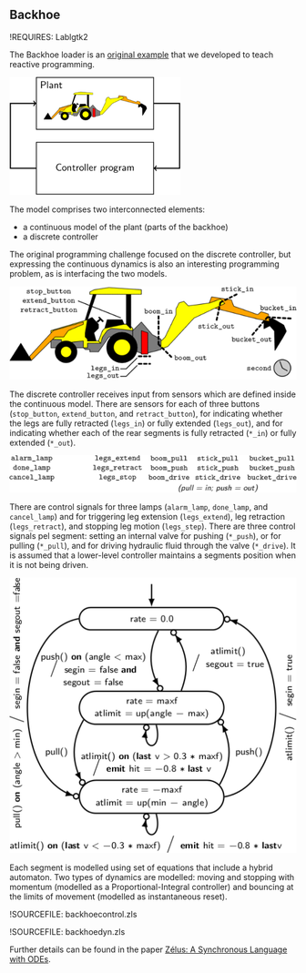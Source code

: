 ## Backhoe ##

!REQUIRES: Lablgtk2

The Backhoe loader is an [original
example](http://www.tbrk.org/esterel/backhoe.html) that we developed to
teach reactive programming.

![Backhoe control loop](img/backhoeloop.png "Backhoe loop")

The model comprises two interconnected elements:

 * a continuous model of the plant (parts of the backhoe)
 * a discrete controller

The original programming challenge focused on the discrete controller, but
expressing the continuous dynamics is also an interesting programming
problem, as is interfacing the two models.

![Backhoe model: sensor names and locations](img/backhoesensors.png "Backhoe sensor names")

The discrete controller receives input from sensors which are defined inside
the continuous model. There are sensors for each of three buttons
(`stop_button`, `extend_button`, and `retract_button`), for indicating
whether the legs are fully retracted (`legs_in`) or fully extended
(`legs_out`), and for indicating whether each of the rear segments is fully
retracted (`*_in`) or fully extended (`*_out`).

![Backhoe model: actuator names](img/backhoeactuators.png "Backhoe actuator names")

There are control signals for three lamps (`alarm_lamp`, `done_lamp`, and
`cancel_lamp`) and for triggering leg extension (`legs_extend`), leg
retraction (`legs_retract`), and stopping leg motion (`legs_step`). There
are three control signals pel segment: setting an internal valve for pushing
(`*_push`), or for pulling (`*_pull`), and for driving hydraulic fluid
through the valve (`*_drive`). It is assumed that a lower-level controller
maintains a segments position when it is not being driven.

![Backhoe segment model](img/backhoesegmentauto.png "Backhoe segment model")

Each segment is modelled using set of equations that include a hybrid
automaton. Two types of dynamics are modelled: moving and stopping with
momentum (modelled as a Proportional-Integral controller) and bouncing at
the limits of movement (modelled as instantaneous reset).

!SOURCEFILE: backhoecontrol.zls

!SOURCEFILE: backhoedyn.zls

Further details can be found in the paper [Zélus: A Synchronous Language
with ODEs](papers.html#HSCC2013).


